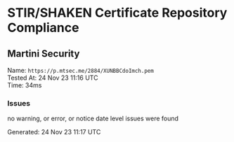 # STIR/SHAKEN Certificate Repository Compliance

## Martini Security

Name: `https://p.mtsec.me/2884/XUNBBCdoImch.pem`\
Tested At: 24 Nov 23 11:16 UTC\
Time: 34ms

### Issues

no warning, or error, or notice date level issues were found

Generated: 24 Nov 23 11:17 UTC